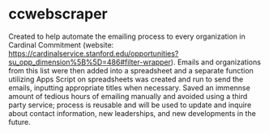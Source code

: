 # ccwebscraper

Created to help automate the emailing process to every organization in Cardinal Commitment (website: https://cardinalservice.stanford.edu/opportunities?su_opp_dimension%5B%5D=486#filter-wrapper). Emails and organizations from this list were then added into a spreadsheet and a separate function utilizing Apps Script on spreadsheets was created and run to send the emails, inputting appropriate titles when necessary. Saved an immennse amount of tedious hours of emailing manually and avoided using a third party service; process is reusable and will be used to update and inquire about contact information, new leaderships, and new developments in the future. 
